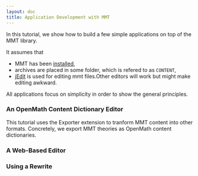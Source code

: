 ```yaml
---
layout: doc
title: Application Development with MMT
---
```


In this tutorial, we show how to build a few simple applications on top of the MMT library.

It assumes that

* MMT has been [installed](../../setup),
* archives are placed in some folder, which is refered to as `CONTENT`,
* [jEdit](../../applications/jedit) is used for editing mmt files.<span class="detail">Other editors will work but might make editing awkward.</span>

All applications focus on simplicity in order to show the general principles.

### An OpenMath Content Dictionary Editor

This tutorial uses the Exporter extension to tranform MMT content into other formats.
Concretely, we export MMT theories as OpenMath content dictionaries.

### A Web-Based Editor

### Using a Rewrite  
